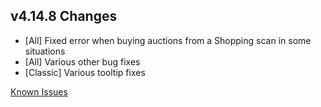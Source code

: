 ## v4.14.8 Changes

* [All] Fixed error when buying auctions from a Shopping scan in some situations
* [All] Various other bug fixes
* [Classic] Various tooltip fixes

[Known Issues](https://support.tradeskillmaster.com/en_US/known_issues)
